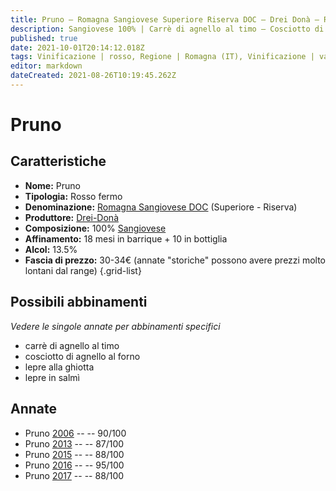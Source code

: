 ```yaml
---
title: Pruno – Romagna Sangiovese Superiore Riserva DOC – Drei Donà – Romagna (IT) – 30-34€ – 3★-5★
description: Sangiovese 100% | Carrè di agnello al timo – Cosciotto di agnello al forno – Lepre alla ghiotta – Lepre in salmì
published: true
date: 2021-10-01T20:14:12.018Z
tags: Vinificazione | rosso, Regione | Romagna (IT), Vinificazione | varietale, Vitigni | Sangiovese, Alimento | agnello, Alimento-dettagli | carrè, Aromatizzazione | al timo, Alimento-dettagli | coscia, Cottura | al forno, Aromatizzazione | alla ghiotta, Alimento | lepre, Aromatizzazione | in salmì, Vinificazione | fermo, Valutazioni | 5 stelle, Prezzi | 30-34€
editor: markdown
dateCreated: 2021-08-26T10:19:45.262Z
---
```


# Pruno

## Caratteristiche
- **Nome:** Pruno
- **Tipologia:** Rosso fermo
- **Denominazione:** [Romagna Sangiovese DOC](/denominazioni/Italia/Romagna/DOC/Romagna-Sangiovese) (Superiore - Riserva)
- **Produttore:** [Drei-Donà](/produttori/Italia/Romagna/Drei-Dona) 
- **Composizione:** 100% [Sangiovese](/vitigni/Italia/bacca-nera/sangiovese)
- **Affinamento:** 18 mesi in barrique + 10 in bottiglia
- **Alcol:** 13.5%
- **Fascia di prezzo:** 30-34€ (annate "storiche" possono avere prezzi molto lontani dal range)
{.grid-list}

## Possibili abbinamenti
*Vedere le singole annate per abbinamenti specifici*

- carrè di agnello al timo
- cosciotto di agnello al forno
- lepre alla ghiotta
- lepre in salmì

## Annate
- Pruno [2006](/vini/Italia/Romagna/Drei-Dona/Pruno/2006) -- <span class="star-4"></span> -- 90/100
- Pruno [2013](/vini/Italia/Romagna/Drei-Dona/Pruno/2013) -- <span class="star-3"></span> -- 87/100
- Pruno [2015](/vini/Italia/Romagna/Drei-Dona/Pruno/2015) -- <span class="star-3"></span> -- 88/100
- Pruno [2016](/vini/Italia/Romagna/Drei-Dona/Pruno/2016) -- <span class="star-5"></span> -- 95/100
- Pruno [2017](/vini/Italia/Romagna/Drei-Dona/Pruno/2017) -- <span class="star-3"></span> -- 88/100